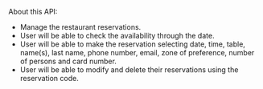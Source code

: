 About this API:

- Manage the restaurant reservations.
- User will be able to check the availability through the date.
- User will be able to make the reservation selecting date, time, table, name(s), last name, phone number, email, zone of preference, number of persons and card number.
- User will be able to modify and delete their reservations using the reservation code.